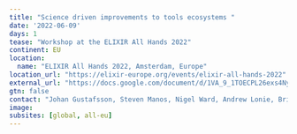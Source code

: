```yaml
---
title: "Science driven improvements to tools ecosystems "
date: '2022-06-09'
days: 1
tease: "Workshop at the ELIXIR All Hands 2022"
continent: EU
location:
  name: "ELIXIR All Hands 2022, Amsterdam, Europe"
location_url: "https://elixir-europe.org/events/elixir-all-hands-2022"
external_url: "https://docs.google.com/document/d/1VA_9_1TOECPL26exs4Nyow_Y2V9RGzOnzF0WYcmLxyo/edit"
gtn: false
contact: "Johan Gustafsson, Steven Manos, Nigel Ward, Andrew Lonie, Brian Davis, Sarah Beecroft, Carole Goble, Finn Bacall, Nicola Soranzo, Bjӧrn Grüning, Herve Menager, Hans Ienasescu"
image:
subsites: [global, all-eu]
---
```

